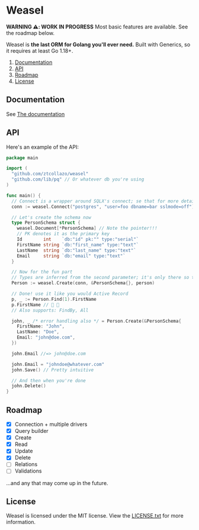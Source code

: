# Weasel

**WARNING :warning:: WORK IN PROGRESS** Most basic features are available. See the roadmap below.

Weasel is **the last ORM for Golang you'll ever need.** Built with Generics, so it requires at least Go 1.18+.

1. [Documentation](#documentation)
2. [API](#api)
3. [Roadmap](#roadmap)
4. [License](#license)

## Documentation

See [The documentation](https://go.dev/pkg/github.com/ztcollazo/weasel)

## API

Here's an example of the API:

```go
package main

import (
  "github.com/ztcollazo/weasel"
  "github.com/lib/pq" // Or whatever db you're using
)

func main() {
  // Connect is a wrapper around SQLX's connect; se that for more details.
  conn := weasel.Connect("postgres", "user=foo dbname=bar sslmode=off")

  // Let's create the schema now
  type PersonSchema struct {
    weasel.Document[*PersonSchema] // Note the pointer!!!
    // PK denotes it as the primary key
    Id        int    `db:"id" pk:"" type:"serial"`
    FirstName string `db:"first_name" type:"text"`
    LastName  string `db:"last_name" type:"text"`
    Email     string `db:"email" type:"text"`
  }

  // Now for the fun part
  // Types are inferred from the second parameter; it's only there so that we can copy it
  Person := weasel.Create(conn, &PersonSchema{}, person)

  // Done! use it like you would Active Record
  p, _ := Person.Find(1).FirstName
  p.FirstName // 🤯 🥳
  // Also supports: FindBy, All

  john, _ /* error handling also */ = Person.Create(&PersonSchema{
    FirstName: "John",
    LastName: "Doe",
    Email: "john@doe.com",
  })

  john.Email //=> john@doe.com

  john.Email = "johndoe@whatever.com"
  john.Save() // Pretty intuitive

  // And then when you're done
  john.Delete()
}
```

## Roadmap

- [x] Connection + multiple drivers
- [X] Query builder
- [x] Create
- [x] Read
- [X] Update
- [X] Delete
- [ ] Relations
- [ ] Validations

...and any that may come up in the future.

## License

Weasel is licensed under the MIT license. View the [LICENSE.txt](./LICENSE.txt) for more information.
